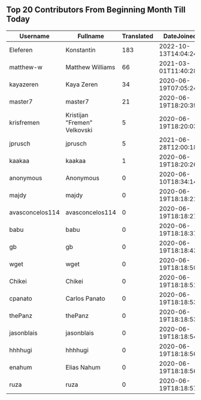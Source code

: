 ## Top 20 Contributors From Beginning Month Till Today ##
|Username|Fullname|Translated|DateJoined|
|--------|--------|----------|----------|
|Eleferen|Konstantin|183|2022-10-13T14:04:24Z|
|matthew-w|Matthew Williams|66|2021-03-01T11:40:28.|
|kayazeren|Kaya Zeren|34|2020-06-19T07:05:24Z|
|master7|master7|21|2020-06-19T18:20:39.|
|krisfremen|Kristijan "Fremen" Velkovski|5|2020-06-19T18:20:03.|
|jprusch|jprusch|5|2021-06-28T12:00:18.|
|kaakaa|kaakaa|1|2020-06-19T18:20:26Z|
|anonymous|Anonymous|0|2020-06-10T18:34:14.|
|majdy|majdy|0|2020-06-19T18:18:21.|
|avasconcelos114|avasconcelos114|0|2020-06-19T18:18:27Z|
|babu|babu|0|2020-06-19T18:18:37.|
|gb|gb|0|2020-06-19T18:18:43.|
|wget|wget|0|2020-06-19T18:18:50Z|
|Chikei|Chikei|0|2020-06-19T18:18:51Z|
|cpanato|Carlos Panato|0|2020-06-19T18:18:53Z|
|thePanz|thePanz|0|2020-06-19T18:18:53Z|
|jasonblais|jasonblais|0|2020-06-19T18:18:54Z|
|hhhhugi|hhhhugi|0|2020-06-19T18:18:56.|
|enahum|Elias  Nahum|0|2020-06-19T18:18:56Z|
|ruza|ruza|0|2020-06-19T18:18:57.|
